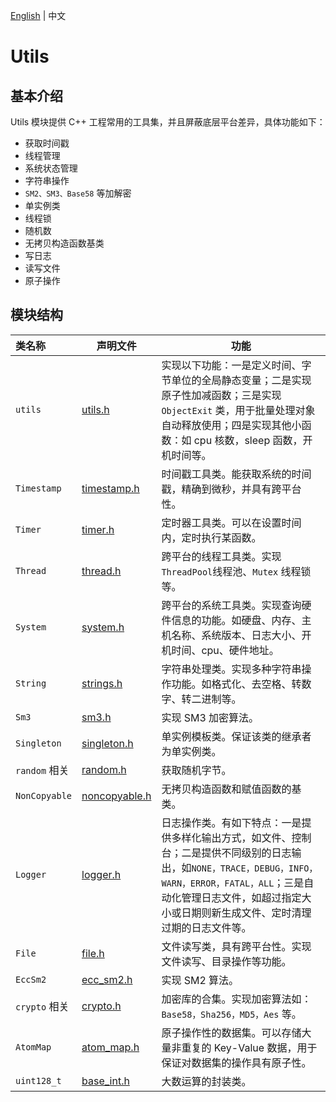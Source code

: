 [English](README.md) | 中文

# Utils

## 基本介绍
Utils 模块提供 C++ 工程常用的工具集，并且屏蔽底层平台差异，具体功能如下：
- 获取时间戳
- 线程管理
- 系统状态管理
- 字符串操作
- `SM2、SM3、Base58` 等加解密
- 单实例类
- 线程锁
- 随机数
- 无拷贝构造函数基类
- 写日志
- 读写文件
- 原子操作

## 模块结构
类名称 | 声明文件 | 功能
|:--- | --- | ---
| `utils` | [utils.h](./utils.h) | 实现以下功能：一是定义时间、字节单位的全局静态变量；二是实现原子性加减函数；三是实现 `ObjectExit` 类，用于批量处理对象自动释放使用；四是实现其他小函数：如 cpu 核数，sleep 函数，开机时间等。
| `Timestamp` | [timestamp.h](./timestamp.h) | 时间戳工具类。能获取系统的时间戳，精确到微秒，并具有跨平台性。
| `Timer` | [timer.h](./timer.h) | 定时器工具类。可以在设置时间内，定时执行某函数。
| `Thread` | [thread.h](./thread.h) | 跨平台的线程工具类。实现 `ThreadPool`线程池、`Mutex` 线程锁等。
| `System` | [system.h](./system.h) | 跨平台的系统工具类。实现查询硬件信息的功能。如硬盘、内存、主机名称、系统版本、日志大小、开机时间、cpu、硬件地址。
| `String` | [strings.h](./strings.h) | 字符串处理类。实现多种字符串操作功能。如格式化、去空格、转数字、转二进制等。
| `Sm3` | [sm3.h](./sm3.h) | 实现 SM3 加密算法。
| `Singleton` | [singleton.h](./singleton.h) | 单实例模板类。保证该类的继承者为单实例类。
| `random` 相关| [random.h](./random.h) | 获取随机字节。
| `NonCopyable` | [noncopyable.h](./noncopyable.h) | 无拷贝构造函数和赋值函数的基类。
| `Logger` | [logger.h](./logger.h) | 日志操作类。有如下特点：一是提供多样化输出方式，如文件、控制台；二是提供不同级别的日志输出，如`NONE，TRACE，DEBUG，INFO，WARN，ERROR，FATAL，ALL`；三是自动化管理日志文件，如超过指定大小或日期则新生成文件、定时清理过期的日志文件等。
| `File` | [file.h](./file.h) | 文件读写类，具有跨平台性。实现文件读写、目录操作等功能。
| `EccSm2` | [ecc_sm2.h](./ecc_sm2.h) | 实现 SM2 算法。
| `crypto` 相关 | [crypto.h](./crypto.h) | 加密库的合集。实现加密算法如：`Base58，Sha256，MD5，Aes` 等。
| `AtomMap` | [atom_map.h](./atom_map.h) | 原子操作性的数据集。可以存储大量非重复的 Key-Value 数据，用于保证对数据集的操作具有原子性。
| `uint128_t` | [base_int.h](./base_int.h) | 大数运算的封装类。

